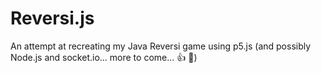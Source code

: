 # Reversi.js

An attempt at recreating my Java Reversi game using p5.js (and possibly Node.js and socket.io... more to come... :+1: :clap:)
